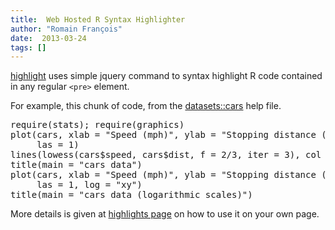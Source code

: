 ```yaml
---
title:  Web Hosted R Syntax Highlighter
author: "Romain François"
date:  2013-03-24
tags: []
---
```


<div class="entry-content">
						<p><a href="https://web.archive.org/web/20130516074111/http://highlight.r-enthusiasts.com/">highlight</a> uses simple jquery command to syntax highlight R code contained in any regular <code>&lt;pre&gt;</code> element.</p>
<p>For example, this chunk of code, from the <a href="https://web.archive.org/web/20130516074111/http://help.r-enthusiasts.com/library/datasets/html/cars.html">datasets::cars</a> help file.</p>
<pre class="code_r">
require(stats); require(graphics)
plot(cars, xlab = "Speed (mph)", ylab = "Stopping distance (ft)",
     las = 1)
lines(lowess(cars$speed, cars$dist, f = 2/3, iter = 3), col = "red")
title(main = "cars data")
plot(cars, xlab = "Speed (mph)", ylab = "Stopping distance (ft)",
     las = 1, log = "xy")
title(main = "cars data (logarithmic scales)")
</pre>
<p>More details is given at <a href="https://web.archive.org/web/20130516074111/http://highlight.r-enthusiasts.com/">highlights page</a> on how to use it on your own page.</p>
											</div>

